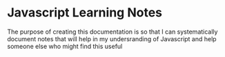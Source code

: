 # Javascript Learning Notes

The purpose of creating this documentation is so that I can systematically document notes that will help in my undersranding of Javascript and help someone else who might find this useful 

## 